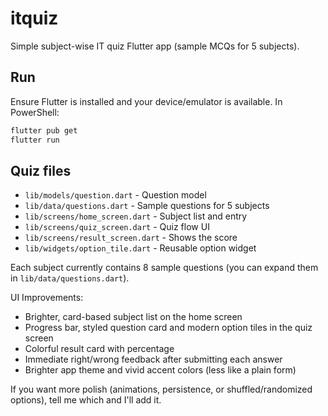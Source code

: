 
# itquiz

Simple subject-wise IT quiz Flutter app (sample MCQs for 5 subjects).

## Run

Ensure Flutter is installed and your device/emulator is available. In PowerShell:

```powershell
flutter pub get
flutter run
```

## Quiz files

- `lib/models/question.dart` - Question model
- `lib/data/questions.dart` - Sample questions for 5 subjects
- `lib/screens/home_screen.dart` - Subject list and entry
- `lib/screens/quiz_screen.dart` - Quiz flow UI
- `lib/screens/result_screen.dart` - Shows the score
- `lib/widgets/option_tile.dart` - Reusable option widget

Each subject currently contains 8 sample questions (you can expand them in `lib/data/questions.dart`).

UI Improvements:
- Brighter, card-based subject list on the home screen
- Progress bar, styled question card and modern option tiles in the quiz screen
- Colorful result card with percentage
 - Immediate right/wrong feedback after submitting each answer
 - Brighter app theme and vivid accent colors (less like a plain form)

If you want more polish (animations, persistence, or shuffled/randomized options), tell me which and I'll add it.
